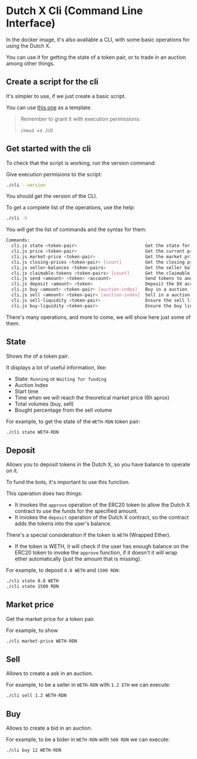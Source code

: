 # Dutch X Cli (Command Line Interface)
In the docker image, it's also avaliable a CLI, with some basic operations for 
using the Dutch X.

You can use it for getting the state of a token pair, or to trade in an auction
among other things.

## Create a script for the cli
It's simpler to use, if we just create a basic script.

You can use [this one](../cli) as a template.

> Remember to grant it with execution permissions:
>
> `chmod `+x ./cli

## Get started with the cli

To check that the script is working, run the version command:

Give execution permisions to the script:

```bash
./cli --version
```

You should get the version of the CLI.

To get a complete list of the operations, use the help:

```bash
./cli -h
```

You will get the list of commands and the syntax for them:

```bash
Commands:
  cli.js state <token-pair>                          Get the state for a given pair (i.e. WETH-RDN)
  cli.js price <token-pair>                          Get the current price for a token pair
  cli.js market-price <token-pair>                   Get the market price for a token pair
  cli.js closing-prices <token-pair> [count]         Get the closing prices for a given pair (i.e. WETH-RDN)
  cli.js seller-balances <token-pairs>               Get the seller balances for the las auctions (i.e. claimable-tokens WETH-RDN,WETH-OMG)
  cli.js claimable-tokens <token-pairs> [count]      Get the claimable tokens for a list of token pair (i.e. claimable-tokens WETH-RDN,WETH-OMG)
  cli.js send <amount> <token> <account>             Send tokens to another account
  cli.js deposit <amount> <token>                    Deposit the DX account depositing tokens into it
  cli.js buy <amount> <token-pair> [auction-index]   Buy in a auction for a token pair
  cli.js sell <amount> <token-pair> [auction-index]  Sell in a auction for a token pair
  cli.js sell-liquidity <token-pair>                 Ensure the sell liquidity for a token pair
  cli.js buy-liquidity <token-pair>                  Ensure the buy liquidity for a token pair
```

There's many operations, and more to come, we will show here just some of them.

## State
Shows the of a token pair.

It displays a lot of useful information, like:
* State: `Running` or `Waiting for funding`
* Auction Index
* Start time
* Time when we will reach the theoretical market price (6h aprox)
* Total volumes (buy, sell)
* Bought percentage from the sell volume

For example, to get the state of the `WETH-RDN` token pair:

```bash
./cli state WETH-RDN
```

## Deposit
Allows you to deposit tokens in the Dutch X, so you have balance to operate on 
it.

To fund the bots, it's important to use this function. 

This operation does two things:
* It invokes the `approve` operation of the ERC20 token to allow the Dutch X 
contract to use the funds for the specified amount.
* It invokes the `deposit` operation of the Dutch X contract, so the contract
adds the tokens into the user's balance.

There's a special consideration if the token is `WETH` (Wrapped Ether).
* If the token is WETH, it will check if the user has enough balance on the 
ERC20 token to invoke the `approve` function, if it doesn't it will wrap ether
automatically (just the amount that is missing).


For example, to deposit `0.8 WETH` and `1500 RDN`:

```bash
./cli state 0.8 WETH
./cli state 1500 RDN
```

## Market price
Get the market price for a token pair.

For example, to show

```bash
./cli market-price WETH-RDN
```

## Sell
Allows to create a ask in an auction.

For example, to be a seller in `WETH-RDN` with `1.2 ETH` we can execute:

```bash
./cli sell 1.2 WETH-RDN
```

## Buy
Allows to create a bid in an auction.

For example, to be a bider in `WETH-RDN` with `500 RDN` we can execute:

```bash
./cli buy 12 WETH-RDN
```
